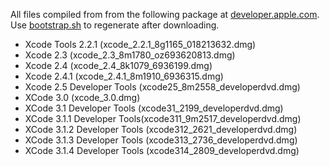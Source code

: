 All files compiled from from the following package at [developer.apple.com](https://developer.apple.com/downloads/).
Use [bootstrap.sh](bootstrap.sh) to regenerate after downloading.

* Xcode Tools 2.2.1 (xcode_2.2.1_8g1165_018213632.dmg)
* Xcode 2.3 (xcode_2.3_8m1780_oz693620813.dmg)
* Xcode 2.4 (xcode_2.4_8k1079_6936199.dmg)
* Xcode 2.4.1 (xcode_2.4.1_8m1910_6936315.dmg)
* Xcode 2.5 Developer Tools (xcode25_8m2558_developerdvd.dmg)
* XCode 3.0 (xcode_3.0.dmg)
* XCode 3.1 Developer Tools (xcode31_2199_developerdvd.dmg)
* XCode 3.1.1 Developer Tools(xcode311_9m2517_developerdvd.dmg)
* XCode 3.1.2 Developer Tools (xcode312_2621_developerdvd.dmg)
* XCode 3.1.3 Developer Tools (xcode313_2736_developerdvd.dmg)
* XCode 3.1.4 Developer Tools (xcode314_2809_developerdvd.dmg)
